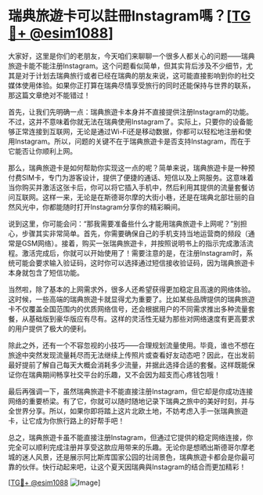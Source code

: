 # 瑞典旅遊卡可以註冊Instagram嗎？[[TG💪+ @esim1088](https://t.me/s/esim1088)]

大家好，这里是你们的老朋友，今天咱们来聊聊一个很多人都关心的问题——瑞典旅遊卡能不能注册Instagram。这个问题看似简单，但其实背后涉及不少细节，尤其是对于计划去瑞典旅行或者已经在瑞典的朋友来说，这可能直接影响到你的社交媒体使用体验。如果你正打算在瑞典尽情享受旅行的同时还能保持与世界的联系，那这篇文章绝对不能错过！

首先，让我们先明确一点：瑞典旅遊卡本身并不直接提供注册Instagram的功能。不过，这并不意味着你就无法在瑞典使用Instagram了。实际上，只要你的设备能够正常连接到互联网，无论是通过Wi-Fi还是移动数据，你都可以轻松地注册和使用Instagram。所以，问题的关键不在于瑞典旅遊卡是否支持Instagram，而在于它能否让你顺利上网。

那么，瑞典旅遊卡是如何帮助你实现这一点的呢？简单来说，瑞典旅遊卡是一种预付费SIM卡，专门为游客设计，提供了便捷的通话、短信以及上网服务。这意味着当你购买并激活这张卡后，你可以将它插入手机中，然后利用其提供的流量套餐访问互联网。这样一来，无论是在斯德哥尔摩的大街小巷，还是在瑞典北部壮丽的自然风光中，你都能随时打开Instagram分享你的精彩瞬间。

说到这里，你可能会问：“那我需要准备些什么才能用瑞典旅遊卡上网呢？”别担心，步骤其实非常简单。首先，你需要确保自己的手机支持当地运营商的频段（通常是GSM网络）。接着，购买一张瑞典旅遊卡，并按照说明书上的指示完成激活流程。激活完成后，你就可以开始使用了！需要注意的是，在注册Instagram时，系统可能会要求输入验证码，这时你可以选择通过短信接收验证码，因为瑞典旅遊卡本身就包含了短信功能。

当然啦，除了基本的上网需求外，很多人还希望获得更加稳定且高速的网络体验。这时候，一些高端的瑞典旅遊卡就显得尤为重要了。比如某些品牌提供的瑞典旅遊卡不仅覆盖全国范围内的优质网络信号，还会根据用户的不同需求推出多种流量套餐，从基础版到豪华版应有尽有。这样的灵活性无疑为那些对网络速度有更高要求的用户提供了极大的便利。

除此之外，还有一个不容忽视的小技巧——合理规划流量使用。毕竟，谁也不想在旅途中突然发现流量耗尽而无法继续上传照片或查看好友动态吧？因此，在出发前最好提前了解自己每天大概会消耗多少流量，并据此选择合适的套餐。这样既能保证你在瑞典期间畅享社交平台的乐趣，又不会因为超支而心疼钱包哦！

最后再强调一下，虽然瑞典旅遊卡不能直接注册Instagram，但它却是你成功连接网络的重要桥梁。有了它，你就可以随时随地记录下瑞典之旅中的美好时刻，并与全世界分享。所以，如果你即将踏上这片北欧土地，不妨考虑入手一张瑞典旅遊卡，让它成为你旅行路上的好帮手吧！

总之，瑞典旅遊卡虽不能直接注册Instagram，但通过它提供的稳定网络连接，你完全可以顺利完成注册并享受这款应用带来的乐趣。无论你是想晒出斯德哥尔摩老城的迷人风景，还是展示阿比斯库国家公园的壮阔景色，瑞典旅遊卡都会是你最可靠的伙伴。快行动起来吧，让这个夏天因瑞典與Instagram的结合而更加精彩！

[[TG💪+ @esim1088](https://t.me/s/esim1088) ![Image](https://i.postimg.cc/4NQfJmqS/Snipaste-2025-05-13-00-14-12.png)]